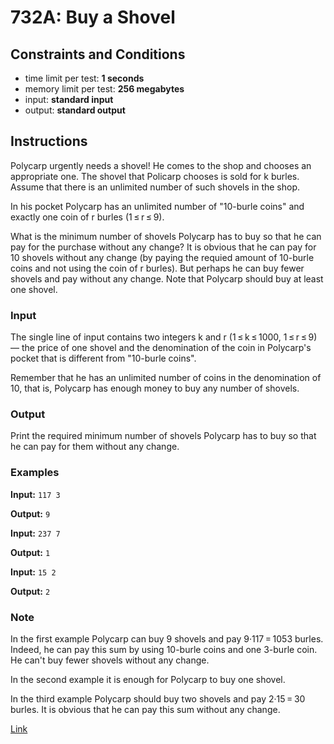 # 732A: Buy a Shovel

## Constraints and Conditions

- time limit per test: **1 seconds**
- memory limit per test: **256 megabytes**
- input: **standard input**
- output: **standard output**

## Instructions

Polycarp urgently needs a shovel! He comes to the shop and chooses an appropriate one. The shovel that Policarp chooses is sold for k burles. Assume that there is an unlimited number of such shovels in the shop.

In his pocket Polycarp has an unlimited number of "10-burle coins" and exactly one coin of r burles (1 ≤ r ≤ 9).

What is the minimum number of shovels Polycarp has to buy so that he can pay for the purchase without any change? It is obvious that he can pay for 10 shovels without any change (by paying the requied amount of 10-burle coins and not using the coin of r burles). But perhaps he can buy fewer shovels and pay without any change. Note that Polycarp should buy at least one shovel.

### Input

The single line of input contains two integers k and r (1 ≤ k ≤ 1000, 1 ≤ r ≤ 9) — the price of one shovel and the denomination of the coin in Polycarp's pocket that is different from "10-burle coins".

Remember that he has an unlimited number of coins in the denomination of 10, that is, Polycarp has enough money to buy any number of shovels.

### Output

Print the required minimum number of shovels Polycarp has to buy so that he can pay for them without any change.

### Examples

**Input:**
`117 3`

**Output:**
`9`

**Input:**
`237 7`

**Output:**
`1`

**Input:**
`15 2`

**Output:**
`2`

### Note

In the first example Polycarp can buy 9 shovels and pay 9·117 = 1053 burles. Indeed, he can pay this sum by using 10-burle coins and one 3-burle coin. He can't buy fewer shovels without any change.

In the second example it is enough for Polycarp to buy one shovel.

In the third example Polycarp should buy two shovels and pay 2·15 = 30 burles. It is obvious that he can pay this sum without any change.

[Link](https://codeforces.com/problemset/problem/732/A)
